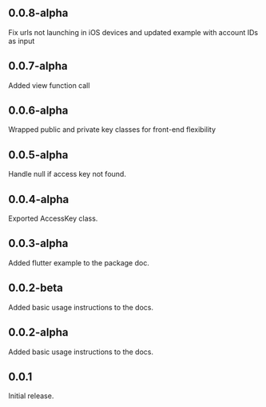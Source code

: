 ## 0.0.8-alpha
Fix urls not launching in iOS devices and updated example with account IDs as input

## 0.0.7-alpha
Added view function call

## 0.0.6-alpha
Wrapped public and private key classes for front-end flexibility

## 0.0.5-alpha
Handle null if access key not found.

## 0.0.4-alpha
Exported AccessKey class.

## 0.0.3-alpha
Added flutter example to the package doc.

## 0.0.2-beta
Added basic usage instructions to the docs.

## 0.0.2-alpha
Added basic usage instructions to the docs.

## 0.0.1
Initial release.